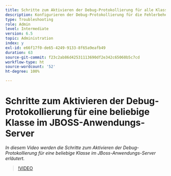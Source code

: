 ```yaml
---
title: Schritte zum Aktivieren der Debug-Protokollierung für alle Klassen im JBOSS-Anmeldungs-Server
description: Konfigurieren der Debug-Protokollierung für die Fehlerbehebung von Problemen mit JBoss-Anwendungs-Server
type: Troubleshooting
role: Admin
level: Intermediate
version: 6.5
topic: Administration
index: y
exl-id: e66f17f0-de65-4249-9133-8f65a9eafb49
duration: 63
source-git-commit: f23c2ab86d42531113690df2e342c65060b5c7cd
workflow-type: ht
source-wordcount: '52'
ht-degree: 100%

---
```


# Schritte zum Aktivieren der Debug-Protokollierung für eine beliebige Klasse im JBOSS-Anwendungs-Server

*In diesem Video werden die Schritte zum Aktivieren der Debug-Protokollierung für eine beliebige Klasse im JBoss-Anwendungs-Server erläutert.*

>[!VIDEO](https://video.tv.adobe.com/v/335522?quality=12&learn=on)
